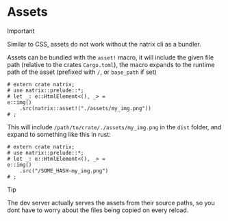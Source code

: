 # Assets

> [!IMPORTANT]
> Similar to CSS, assets do not work without the natrix cli as a bundler.

Assets can be bundled with the `asset!` macro, it will include the given file path (relative to the crates `Cargo.toml`), the macro expands to the runtime path of the asset (prefixed with `/`, or `base_path` if set)

```rust,ignore
# extern crate natrix;
# use natrix::prelude::*;
# let _: e::HtmlElement<(), _> =
e::img()
    .src(natrix::asset!("./assets/my_img.png"))
# ;
```

This will include `/path/to/crate/./assets/my_img.png` in the `dist` folder, and expand to something like this in rust:

```rust,no_run
# extern crate natrix;
# use natrix::prelude::*;
# let _: e::HtmlElement<(), _> =
e::img()
    .src("/SOME_HASH-my_img.png")
# ;
```

> [!TIP]
> The dev server actually serves the assets from their source paths, so you dont have to worry about the files being copied on every reload.
